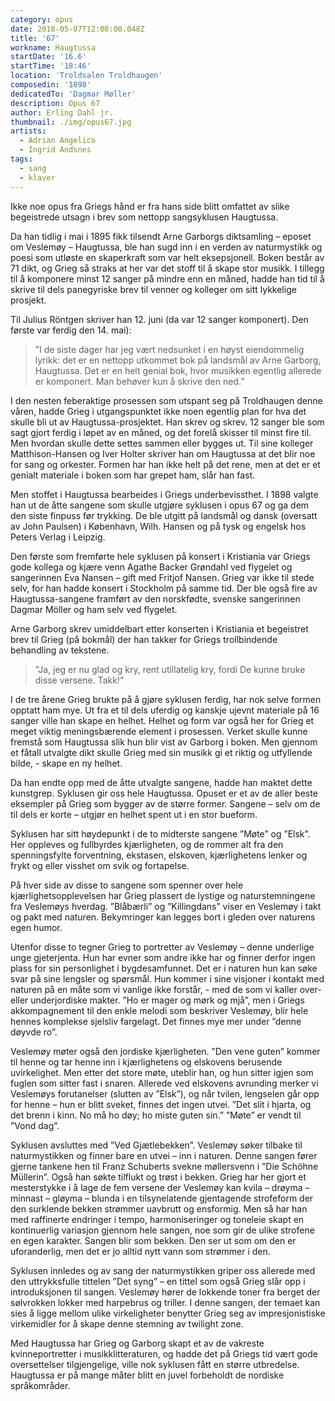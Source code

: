 ```yaml
---
category: opus
date: 2018-05-07T12:00:00.048Z
title: '67'
workname: Haugtussa
startDate: '16.6'
startTime: '18:46'
location: 'Troldsalen Troldhaugen'
composedin: '1898'
dedicatedTo: 'Dagmar Møller'
description: Opus 67
author: Erling Dahl jr.
thumbnail: ./img/opus67.jpg
artists:
  - Adrian Angelico
  - Ingrid Andsnes
tags:
  - sang
  - klaver
---
```

Ikke noe opus fra Griegs hånd er fra hans side blitt omfattet av slike begeistrede utsagn i brev som nettopp sangsyklusen Haugtussa.

Da han tidlig i mai i 1895 fikk tilsendt Arne Garborgs diktsamling – eposet om Veslemøy – Haugtussa, ble han sugd inn i en verden av naturmystikk og poesi som utløste en skaperkraft som var helt eksepsjonell. Boken består av 71 dikt, og Grieg så straks at her var det stoff til å skape stor musikk. I tillegg til å komponere minst 12 sanger på mindre enn en måned, hadde han tid til å skrive til dels panegyriske brev til venner og kolleger om sitt lykkelige prosjekt.

Til Julius Röntgen skriver han 12. juni (da var 12 sanger komponert). Den første var ferdig den 14. mai):

> ”I de siste dager har jeg vært nedsunket i en høyst eiendommelig lyrikk: det er en nettopp utkommet bok på landsmål av Arne Garborg, Haugtussa. Det er en helt genial bok, hvor musikken egentlig allerede er komponert. Man behøver kun å skrive den ned.”

I den nesten feberaktige prosessen som utspant seg på Troldhaugen denne våren, hadde Grieg i utgangspunktet ikke noen egentlig plan for hva det skulle bli ut av Haugtussa-prosjektet. Han skrev og skrev. 12 sanger ble som sagt gjort ferdig i løpet av en måned, og det forelå skisser til minst fire til. Men hvordan skulle dette settes sammen eller bygges ut. Til sine kolleger Matthison-Hansen og Iver Holter skriver han om Haugtussa at det blir noe for sang og orkester. Formen har han ikke helt på det rene, men at det er et genialt materiale i boken som har grepet ham, slår han fast.

Men stoffet i Haugtussa bearbeides i Griegs underbevissthet. I 1898 valgte han ut de åtte sangene som skulle utgjøre syklusen i opus 67 og ga dem den siste finpuss før trykking. De ble utgitt på landsmål og dansk (oversatt av John Paulsen) i København, Wilh. Hansen og på tysk og engelsk hos Peters Verlag i Leipzig.

Den første som fremførte hele syklusen på konsert i Kristiania var Griegs gode kollega og kjære venn Agathe Backer Grøndahl ved flygelet og sangerinnen Eva Nansen – gift med Fritjof Nansen. Grieg var ikke til stede selv, for han hadde konsert i Stockholm på samme tid. Der ble også fire av Haugtussa-sangene framført av den norskfødte, svenske sangerinnen Dagmar Möller og ham selv ved flygelet.

Arne Garborg skrev umiddelbart etter konserten i Kristiania et begeistret brev til Grieg (på bokmål) der han takker for Griegs trollbindende behandling av tekstene.

> ”Ja, jeg er nu glad og kry, rent utillatelig kry, fordi De kunne bruke disse versene. Takk!”

I de tre årene Grieg brukte på å gjøre syklusen ferdig, har nok selve formen opptatt ham mye. Ut fra et til dels uferdig og kanskje ujevnt materiale på 16 sanger ville han skape en helhet. Helhet og form var også her for Grieg et meget viktig meningsbærende element i prosessen. Verket skulle kunne fremstå som Haugtussa slik hun blir vist av Garborg i boken. Men gjennom et fåtall utvalgte dikt skulle Grieg med sin musikk gi et riktig og utfyllende bilde, - skape en ny helhet.

Da han endte opp med de åtte utvalgte sangene, hadde han maktet dette kunstgrep. Syklusen gir oss hele Haugtussa. Opuset er et av de aller beste eksempler på Grieg som bygger av de større former. Sangene – selv om de til dels er korte – utgjør en helhet spent ut i en stor bueform.

Syklusen har sitt høydepunkt i de to midterste sangene ”Møte” og ”Elsk”. Her oppleves og fullbyrdes kjærligheten, og de rommer alt fra den spenningsfylte forventning, ekstasen, elskoven, kjærlighetens lenker og frykt og eller visshet om svik og fortapelse.

På hver side av disse to sangene som spenner over hele kjærlighetsopplevelsen har Grieg plassert de lystige og naturstemningene fra Veslemøys hverdag. ”Blåbærli” og ”Killingdans” viser en Veslemøy i takt og pakt med naturen. Bekymringer kan legges bort i gleden over naturens egen humor.

Utenfor disse to tegner Grieg to portretter av Veslemøy – denne underlige unge gjeterjenta. Hun har evner som andre ikke har og finner derfor ingen plass for sin personlighet i bygdesamfunnet. Det er i naturen hun kan søke svar på sine lengsler og spørsmål. Hun kommer i sine visjoner i kontakt med naturen på en måte som vi vanlige ikke forstår, - med de som vi kaller over- eller underjordiske makter. ”Ho er mager og mørk og mjå”, men i Griegs akkompagnement til den enkle melodi som beskriver Veslemøy, blir hele hennes komplekse sjelsliv fargelagt. Det finnes mye mer under ”denne døyvde ro”.

Veslemøy møter også den jordiske kjærligheten. ”Den vene guten” kommer til henne og tar henne inn i kjærlighetens og elskovens berusende uvirkelighet. Men etter det store møte, uteblir han, og hun sitter igjen som fuglen som sitter fast i snaren. Allerede ved elskovens avrunding merker vi Veslemøys forutanelser (slutten av ”Elsk”), og når tvilen, lengselen går opp for henne – hun er blitt sveket, finnes det ingen utvei. ”Det slit i hjarta, og det brenn i kinn. No må ho døy; ho miste guten sin.” ”Møte” er vendt til ”Vond dag”.

Syklusen avsluttes med ”Ved Gjætlebekken”. Veslemøy søker tilbake til naturmystikken og finner bare en utvei – inn i naturen. Denne sangen fører gjerne tankene hen til Franz Schuberts svekne møllersvenn i ”Die Schöhne Müllerin”. Også han søkte tilflukt og trøst i bekken. Grieg har her gjort et mesterstykke i å lage de fem versene der Veslemøy kan kvila – drøyma – minnast – gløyma – blunda i en tilsynelatende gjentagende strofeform der den surklende bekken strømmer uavbrutt og ensformig. Men så har han med raffinerte endringer i tempo, harmoniseringer og toneleie skapt en kontinuerlig variasjon gjennom hele sangen, noe som gir de ulike strofene en egen karakter. Sangen blir som bekken. Den ser ut som om den er uforanderlig, men det er jo alltid nytt vann som strømmer i den.

Syklusen innledes og av sang der naturmystikken griper oss allerede med den uttrykksfulle tittelen ”Det syng” – en tittel som også Grieg slår opp i introduksjonen til sangen. Veslemøy hører de lokkende toner fra berget der sølvrokken lokker med harpebrus og triller. I denne sangen, der temaet kan sies å ligge mellom ulike virkeligheter benytter Grieg seg av impresjonistiske virkemidler for å skape denne stemning av twilight zone.

Med Haugtussa har Grieg og Garborg skapt et av de vakreste kvinneportretter i musikklitteraturen, og hadde det på Griegs tid vært gode oversettelser tilgjengelige, ville nok syklusen fått en større utbredelse. Haugtussa er på mange måter blitt en juvel forbeholdt de nordiske språkområder.
